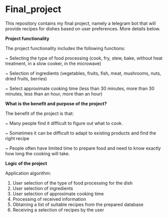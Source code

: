 # Final_project
This repository contains my final project, namely a telegram bot that will provide recipes for dishes based on user preferences. More details below.

**Project functionality**

The project functionality includes the following functions:

~ Selecting the type of food processing (cook, fry, stew, bake, without heat treatment, in a slow cooker, in the microwave)

~ Selection of ingredients (vegetables, fruits, fish, meat, mushrooms, nuts, dried fruits, berries)

~ Select approximate cooking time (less than 30 minutes, more than 30 minutes, less than an hour, more than an hour)

**What is the benefit and purpose of the project?**

The benefit of the project is that:

~ Many people find it difficult to figure out what to cook.

~ Sometimes it can be difficult to adapt to existing products and find the right recipe

~ People often have limited time to prepare food and need to know exactly how long the cooking will take.

**Logic of the project**

Application algorithm:
1) User selection of the type of food processing for the dish
2) User selection of ingredients
3) User selection of approximate cooking time
4) Processing of received information
5) Obtaining a list of suitable recipes from the prepared database
6) Receiving a selection of recipes by the user
